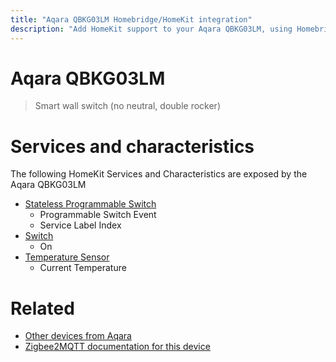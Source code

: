 ```yaml
---
title: "Aqara QBKG03LM Homebridge/HomeKit integration"
description: "Add HomeKit support to your Aqara QBKG03LM, using Homebridge, Zigbee2MQTT and homebridge-z2m."
---
```

<!---
This file has been GENERATED using src/docgen/docgen.ts
DO NOT EDIT THIS FILE MANUALLY!
-->
# Aqara QBKG03LM
> Smart wall switch (no neutral, double rocker)


# Services and characteristics
The following HomeKit Services and Characteristics are exposed by
the Aqara QBKG03LM

* [Stateless Programmable Switch](../../action.md)
  * Programmable Switch Event
  * Service Label Index
* [Switch](../../switch.md)
  * On
* [Temperature Sensor](../../sensors.md)
  * Current Temperature


# Related
* [Other devices from Aqara](../index.md#aqara)
* [Zigbee2MQTT documentation for this device](https://www.zigbee2mqtt.io/devices/QBKG03LM.html)